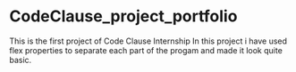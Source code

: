 # CodeClause_project_portfolio
This is the first project of Code Clause Internship
In this project i have used flex properties to separate each part of the progam and made it look quite basic. 
